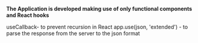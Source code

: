 **The Application is developed making use of only functional components and React hooks**

useCallback- to prevent recursion in React
app.use(json, 'extended') - to parse the response from the server to the json format
